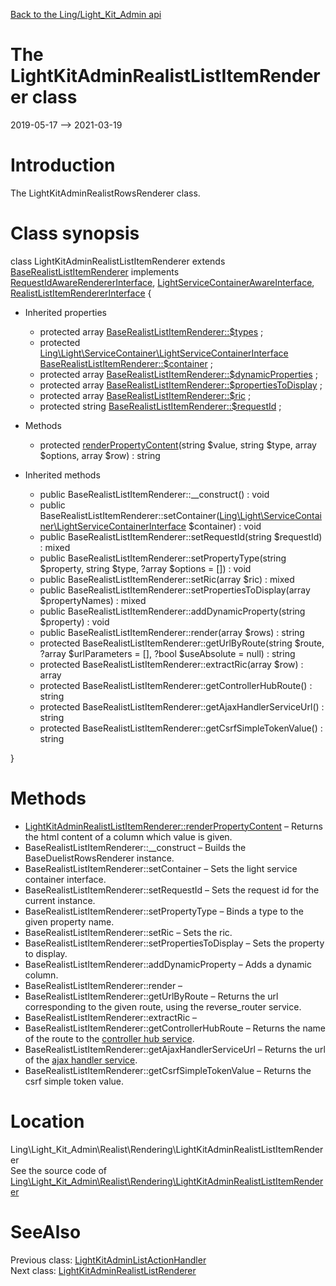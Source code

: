 [Back to the Ling/Light_Kit_Admin api](https://github.com/lingtalfi/Light_Kit_Admin/blob/master/doc/api/Ling/Light_Kit_Admin.md)



The LightKitAdminRealistListItemRenderer class
================
2019-05-17 --> 2021-03-19






Introduction
============

The LightKitAdminRealistRowsRenderer class.



Class synopsis
==============


class <span class="pl-k">LightKitAdminRealistListItemRenderer</span> extends [BaseRealistListItemRenderer](https://github.com/lingtalfi/Light_Realist/blob/master/doc/api/Ling/Light_Realist/Rendering/BaseRealistListItemRenderer.md) implements [RequestIdAwareRendererInterface](https://github.com/lingtalfi/Light_Realist/blob/master/doc/api/Ling/Light_Realist/Rendering/RequestIdAwareRendererInterface.md), [LightServiceContainerAwareInterface](https://github.com/lingtalfi/Light/blob/master/doc/api/Ling/Light/ServiceContainer/LightServiceContainerAwareInterface.md), [RealistListItemRendererInterface](https://github.com/lingtalfi/Light_Realist/blob/master/doc/api/Ling/Light_Realist/Rendering/RealistListItemRendererInterface.md) {

- Inherited properties
    - protected array [BaseRealistListItemRenderer::$types](#property-types) ;
    - protected [Ling\Light\ServiceContainer\LightServiceContainerInterface](https://github.com/lingtalfi/Light/blob/master/doc/api/Ling/Light/ServiceContainer/LightServiceContainerInterface.md) [BaseRealistListItemRenderer::$container](#property-container) ;
    - protected array [BaseRealistListItemRenderer::$dynamicProperties](#property-dynamicProperties) ;
    - protected array [BaseRealistListItemRenderer::$propertiesToDisplay](#property-propertiesToDisplay) ;
    - protected array [BaseRealistListItemRenderer::$ric](#property-ric) ;
    - protected string [BaseRealistListItemRenderer::$requestId](#property-requestId) ;

- Methods
    - protected [renderPropertyContent](https://github.com/lingtalfi/Light_Kit_Admin/blob/master/doc/api/Ling/Light_Kit_Admin/Realist/Rendering/LightKitAdminRealistListItemRenderer/renderPropertyContent.md)(string $value, string $type, array $options, array $row) : string

- Inherited methods
    - public BaseRealistListItemRenderer::__construct() : void
    - public BaseRealistListItemRenderer::setContainer([Ling\Light\ServiceContainer\LightServiceContainerInterface](https://github.com/lingtalfi/Light/blob/master/doc/api/Ling/Light/ServiceContainer/LightServiceContainerInterface.md) $container) : void
    - public BaseRealistListItemRenderer::setRequestId(string $requestId) : mixed
    - public BaseRealistListItemRenderer::setPropertyType(string $property, string $type, ?array $options = []) : void
    - public BaseRealistListItemRenderer::setRic(array $ric) : mixed
    - public BaseRealistListItemRenderer::setPropertiesToDisplay(array $propertyNames) : mixed
    - public BaseRealistListItemRenderer::addDynamicProperty(string $property) : void
    - public BaseRealistListItemRenderer::render(array $rows) : string
    - protected BaseRealistListItemRenderer::getUrlByRoute(string $route, ?array $urlParameters = [], ?bool $useAbsolute = null) : string
    - protected BaseRealistListItemRenderer::extractRic(array $row) : array
    - protected BaseRealistListItemRenderer::getControllerHubRoute() : string
    - protected BaseRealistListItemRenderer::getAjaxHandlerServiceUrl() : string
    - protected BaseRealistListItemRenderer::getCsrfSimpleTokenValue() : string

}






Methods
==============

- [LightKitAdminRealistListItemRenderer::renderPropertyContent](https://github.com/lingtalfi/Light_Kit_Admin/blob/master/doc/api/Ling/Light_Kit_Admin/Realist/Rendering/LightKitAdminRealistListItemRenderer/renderPropertyContent.md) &ndash; Returns the html content of a column which value is given.
- BaseRealistListItemRenderer::__construct &ndash; Builds the BaseDuelistRowsRenderer instance.
- BaseRealistListItemRenderer::setContainer &ndash; Sets the light service container interface.
- BaseRealistListItemRenderer::setRequestId &ndash; Sets the request id for the current instance.
- BaseRealistListItemRenderer::setPropertyType &ndash; Binds a type to the given property name.
- BaseRealistListItemRenderer::setRic &ndash; Sets the ric.
- BaseRealistListItemRenderer::setPropertiesToDisplay &ndash; Sets the property to display.
- BaseRealistListItemRenderer::addDynamicProperty &ndash; Adds a dynamic column.
- BaseRealistListItemRenderer::render &ndash; 
- BaseRealistListItemRenderer::getUrlByRoute &ndash; Returns the url corresponding to the given route, using the reverse_router service.
- BaseRealistListItemRenderer::extractRic &ndash; 
- BaseRealistListItemRenderer::getControllerHubRoute &ndash; Returns the name of the route to the [controller hub service](https://github.com/lingtalfi/Light_ControllerHub).
- BaseRealistListItemRenderer::getAjaxHandlerServiceUrl &ndash; Returns the url of the [ajax handler service](https://github.com/lingtalfi/Light_AjaxHandler).
- BaseRealistListItemRenderer::getCsrfSimpleTokenValue &ndash; Returns the csrf simple token value.





Location
=============
Ling\Light_Kit_Admin\Realist\Rendering\LightKitAdminRealistListItemRenderer<br>
See the source code of [Ling\Light_Kit_Admin\Realist\Rendering\LightKitAdminRealistListItemRenderer](https://github.com/lingtalfi/Light_Kit_Admin/blob/master/Realist/Rendering/LightKitAdminRealistListItemRenderer.php)



SeeAlso
==============
Previous class: [LightKitAdminListActionHandler](https://github.com/lingtalfi/Light_Kit_Admin/blob/master/doc/api/Ling/Light_Kit_Admin/Realist/ListActionHandler/LightKitAdminListActionHandler.md)<br>Next class: [LightKitAdminRealistListRenderer](https://github.com/lingtalfi/Light_Kit_Admin/blob/master/doc/api/Ling/Light_Kit_Admin/Realist/Rendering/LightKitAdminRealistListRenderer.md)<br>
